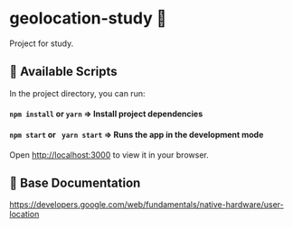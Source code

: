 # geolocation-study :round_pushpin:

Project for study.

## :pushpin: Available Scripts

In the project directory, you can run:

#### `npm install` or `yarn` => Install project dependencies 

#### `npm start` or ` yarn start` => Runs the app in the development mode
Open [http://localhost:3000](http://localhost:3000) to view it in your browser.

## :pushpin: Base Documentation
https://developers.google.com/web/fundamentals/native-hardware/user-location
